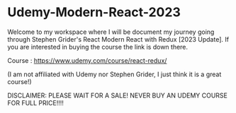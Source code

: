# Udemy-Modern-React-2023

Welcome to my workspace where I will be document my journey going through Stephen Grider's React Modern React with Redux [2023 Update].
If you are interested in buying the course the link is down there. 

Course : https://www.udemy.com/course/react-redux/ 

(I am not affiliated with Udemy nor Stephen Grider, I just think it is a great course!)

DISCLAIMER: PLEASE WAIT FOR A SALE! NEVER BUY AN UDEMY COURSE FOR FULL PRICE!!!!

